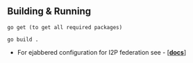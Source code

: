 ## Building & Running
```
go get (to get all required packages)
```
```
go build .
```

* For ejabbered configuration for I2P federation see  - [[**docs**](docs/ejabberd-config)]
